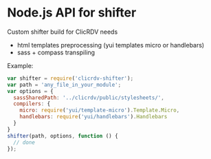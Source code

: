 # Node.js API for shifter

Custom shifter build for ClicRDV needs
  * html templates preprocessing (yui templates micro or handlebars)
  * sass + compass transpiling

Example:

```javascript
var shifter = require('clicrdv-shifter');
var path = 'any_file_in_your_module';
var options = {
  sassSharedPath: '../clicrdv/public/stylesheets/',
  compilers: {
    micro: require('yui/template-micro').Template.Micro,
    handlebars: require('yui/handlebars').Handlebars
  }
}
shifter(path, options, function () {
  // done
});
```
